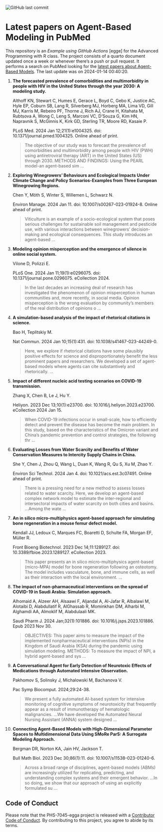 ![GitHub last
commit](https://img.shields.io/github/last-commit/UofUEpiBio/PHS-7045-egga.png)

# Latest papers on Agent-Based Modeling in PubMed

This repository is an *Example using GitHub Actions* \[egge\] for the
Advanced Programming with R class. The project consists of a quarto
document updated once a week or whenever there’s a push or pull request.
It performs a search on PubMed looking for the <a
href="https://pubmed.ncbi.nlm.nih.gov/?term=agent-based+model&amp;sort=date"
target="_blank">latest papers about Agent-Based Models</a>. The last
update was on 2024-01-14 00:40:20.

<div class="cell">

</div>

1.  **The forecasted prevalence of comorbidities and multimorbidity in
    people with HIV in the United States through the year 2030: A
    modeling study.**

    Althoff KN, Stewart C, Humes E, Gerace L, Boyd C, Gebo K, Justice
    AC, Hyle EP, Coburn SB, Lang R, Silverberg MJ, Horberg MA, Lima VD,
    Gill MJ, Karris M, Rebeiro PF, Thorne J, Rich AJ, Crane H, Kitahata
    M, Rubtsova A, Wong C, Leng S, Marconi VC, D’Souza G, Kim HN,
    Napravnik S, McGinnis K, Kirk GD, Sterling TR, Moore RD, Kasaie P.

    PLoS Med. 2024 Jan 12;21(1):e1004325. doi:
    10.1371/journal.pmed.1004325. Online ahead of print.

    > The objective of our study was to forecast the prevalence of
    > comorbidities and multimorbidity among people with HIV (PWH) using
    > antiretroviral therapy (ART) in the United States (US)
    > through 2030. METHODS AND FINDINGS: Using the PEARL model-an
    > agent-based sim …

2.  **Exploring Winegrowers’ Behaviours and Ecological Impacts Under
    Climate Change and Policy Scenarios-Examples from Three European
    Winegrowing Regions.**

    Chen Y, Möth S, Winter S, Willemen L, Schwarz N.

    Environ Manage. 2024 Jan 11. doi: 10.1007/s00267-023-01924-8. Online
    ahead of print.

    > Viticulture is an example of a socio-ecological system that poses
    > serious challenges for sustainable soil management and pesticide
    > use, with various interactions between winegrowers’
    > decision-making and ecological consequences. This study introduces
    > an agent-based …

3.  **Modeling opinion misperception and the emergence of silence in
    online social system.**

    Vilone D, Polizzi E.

    PLoS One. 2024 Jan 11;19(1):e0296075. doi:
    10.1371/journal.pone.0296075. eCollection 2024.

    > In the last decades an increasing deal of research has
    > investigated the phenomenon of opinion misperception in human
    > communities and, more recently, in social media. Opinion
    > misperception is the wrong evaluation by community’s members of
    > the real distribution of opinions o …

4.  **A simulation-based analysis of the impact of rhetorical citations
    in science.**

    Bao H, Teplitskiy M.

    Nat Commun. 2024 Jan 10;15(1):431. doi: 10.1038/s41467-023-44249-0.

    > Here, we explore if rhetorical citations have some plausibly
    > positive effects for science and disproportionately benefit the
    > less prominent papers and researchers. We developed a set of
    > agent-based models where agents can cite substantively and
    > rhetorically. …

5.  **Impact of different nucleic acid testing scenarios on COVID-19
    transmission.**

    Zhang X, Chen B, Le J, Hu Y.

    Heliyon. 2023 Dec 13;10(1):e23700. doi:
    10.1016/j.heliyon.2023.e23700. eCollection 2024 Jan 15.

    > When COVID-19 infections occur in small-scale, how to efficiently
    > detect and prevent the disease has become the main problem. In
    > this study, based on the characteristics of the Omicron variant
    > and China’s pandemic prevention and control strategies, the
    > following thr …

6.  **Evaluating Losses from Water Scarcity and Benefits of Water
    Conservation Measures to Intercity Supply Chains in China.**

    She Y, Chen J, Zhou Q, Wang L, Duan K, Wang R, Qu S, Xu M, Zhao Y.

    Environ Sci Technol. 2024 Jan 4. doi: 10.1021/acs.est.3c07491.
    Online ahead of print.

    > There is a pressing need for a new method to assess losses related
    > to water scarcity. Here, we develop an agent-based complex network
    > model to estimate the inter-regional and intersectoral impacts of
    > water scarcity on both cities and basins. …Among the wate …

7.  **An in silico micro-multiphysics agent-based approach for
    simulating bone regeneration in a mouse femur defect model.**

    Kendall JJ, Ledoux C, Marques FC, Boaretti D, Schulte FA, Morgan EF,
    Müller R.

    Front Bioeng Biotechnol. 2023 Dec 14;11:1289127. doi:
    10.3389/fbioe.2023.1289127. eCollection 2023.

    > This paper presents an in silico micro-multiphysics agent-based
    > (micro-MPA) model for bone regeneration following an osteotomy.
    > The model includes vasculature, bone, and immune cells, as well as
    > their interaction with the local environment. …

8.  **The impact of non-pharmaceutical interventions on the spread of
    COVID-19 in Saudi Arabia: Simulation approach.**

    Alhomaid A, Alzeer AH, Alsaawi F, Aljandal A, Al-Jafar R, Albalawi
    M, Alotaibi D, Alabdullatif R, AlGhassab R, Mominkhan DM, Alharbi M,
    Alghamdi AA, Almoklif M, Alabdulaali MK.

    Saudi Pharm J. 2024 Jan;32(1):101886. doi:
    10.1016/j.jsps.2023.101886. Epub 2023 Nov 30.

    > OBJECTIVES: This paper aims to measure the impact of the
    > implemented nonpharmaceutical interventions (NPIs) in the Kingdom
    > of Saudi Arabia (KSA) during the pandemic using simulation
    > modeling. METHODS: To measure the impact of NPI, a hybrid
    > agent-based and sys …

9.  **A Conversational Agent for Early Detection of Neurotoxic Effects
    of Medications through Automated Intensive Observation.**

    Pakhomov S, Solinsky J, Michalowski M, Bachanova V.

    Pac Symp Biocomput. 2024;29:24-38.

    > We present a fully automated AI-based system for intensive
    > monitoring of cognitive symptoms of neurotoxicity that frequently
    > appear as a result of immunotherapy of hematologic malignancies.
    > …We have developed the Automated Neural Nursing Assistant (ANNA)
    > system designed …

10. **Connecting Agent-Based Models with High-Dimensional Parameter
    Spaces to Multidimensional Data Using SMoRe ParS: A Surrogate
    Modeling Approach.**

    Bergman DR, Norton KA, Jain HV, Jackson T.

    Bull Math Biol. 2023 Dec 30;86(1):11. doi:
    10.1007/s11538-023-01240-6.

    > Across a broad range of disciplines, agent-based models (ABMs) are
    > increasingly utilized for replicating, predicting, and
    > understanding complex systems and their emergent behavior. …In so
    > doing, we show that our approach of using an explicitly formulated
    > su …

## Code of Conduct

Please note that the PHS-7045-egga project is released with a
[Contributor Code of
Conduct](https://contributor-covenant.org/version/2/1/CODE_OF_CONDUCT.html).
By contributing to this project, you agree to abide by its terms.
